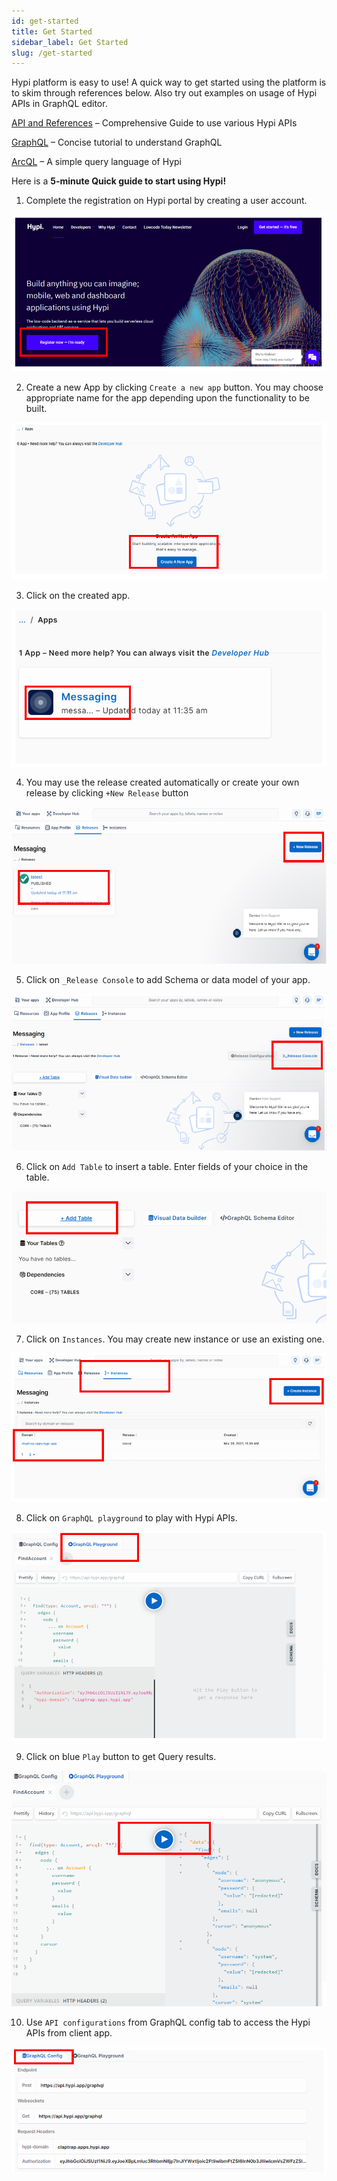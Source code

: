 ```yaml
---
id: get-started
title: Get Started
sidebar_label: Get Started
slug: /get-started
---
```


Hypi platform is easy to use! A quick way to get started using the platform is to skim through references below. Also try out examples on usage of Hypi APIs in GraphQL editor.

[API and References](/apisetup) – Comprehensive Guide to use various Hypi APIs 

[GraphQL](/tutorial/graphql) – Concise tutorial to understand GraphQL

[ArcQL](/arcql) – A simple query language of Hypi

Here is a **5-minute Quick guide to start using Hypi!**

1. Complete the registration on Hypi portal by creating a user account.

![Registration](./static/img/QS-Registration.png)
      
2. Create a new App by clicking `Create a new app` button. You may choose appropriate name for the app depending upon the functionality to be built.
 
 ![CreateApp](./static/img/QS-createapp.png)

3. Click on the created app.

  ![ClickApp](./static/img/QS-clickapp.png)
    
4. You may use the release created automatically or create your own release by clicking `+New Release` button

![ReleaseApp](./static/img/QS-addrelease.png)     

5. Click on `_Release Console` to add Schema or data model of your app.

![AddSchema](./static/img/QS-addschema.png)

6. Click on `Add Table` to insert a table. Enter fields of your choice in the table.

![AddTable](./static/img/QS-addtable.png)

7. Click on `Instances`. You may create new instance or use an existing one.

![AddInstance](./static/img/QS-addinstance.png)

8. Click on `GraphQL playground` to play with Hypi APIs.

![GraphQLPlay](./static/img/QS-graphqlplay.png)

9. Click on blue `Play` button to get Query results.

![PlayBlue](./static/img/QS-playblue.png)

10. Use `API configurations` from GraphQL config tab to access the Hypi APIs from client app.

![API-Config](./static/img/QS-gqlconfig.png)